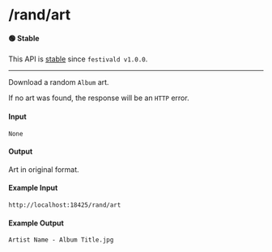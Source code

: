 # /rand/art

#### 🟢 Stable
This API is [stable](/api-stability/marker.md) since `festivald v1.0.0`.

---

Download a random `Album` art.

If no art was found, the response will be an `HTTP` error.

#### Input
`None`

#### Output
Art in original format.

#### Example Input
```http
http://localhost:18425/rand/art
```

#### Example Output
```plaintext
Artist Name - Album Title.jpg
```
